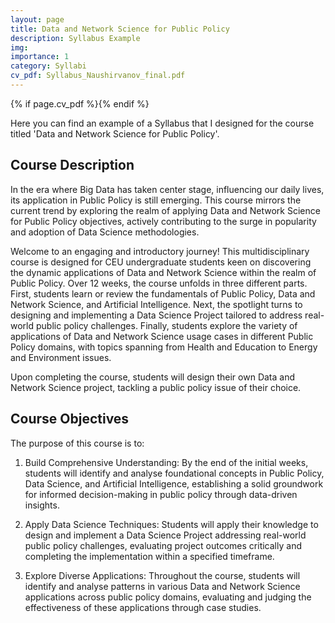 ```yaml
---
layout: page
title: Data and Network Science for Public Policy
description: Syllabus Example
img: 
importance: 1
category: Syllabi
cv_pdf: Syllabus_Naushirvanov_final.pdf
---
```


{% if page.cv_pdf %}<a href="{{ page.cv_pdf | prepend: 'assets/pdf/' | relative_url}}" target="_blank" rel="noopener noreferrer" class="float-right"><i class="fas fa-file-pdf" style="font-size: 48px;"></i></a>{% endif %}

Here you can find an example of a Syllabus that I designed for the course titled 'Data and Network Science for Public Policy'.

## Course Description

In the era where Big Data has taken center stage, influencing our daily lives, its application
in Public Policy is still emerging. This course mirrors the current trend by exploring the realm
of applying Data and Network Science for Public Policy objectives, actively contributing to the
surge in popularity and adoption of Data Science methodologies.

Welcome to an engaging and introductory journey! This multidisciplinary course is designed
for CEU undergraduate students keen on discovering the dynamic applications of Data and Network
Science within the realm of Public Policy. Over 12 weeks, the course unfolds in three different
parts. First, students learn or review the fundamentals of Public Policy, Data and Network
Science, and Artificial Intelligence. Next, the spotlight turns to designing and implementing a
Data Science Project tailored to address real-world public policy challenges. Finally, students
explore the variety of applications of Data and Network Science usage cases in different Public
Policy domains, with topics spanning from Health and Education to Energy and Environment
issues.

Upon completing the course, students will design their own Data and Network Science
project, tackling a public policy issue of their choice.

## Course Objectives

The purpose of this course is to:

1. Build Comprehensive Understanding: By the end of the initial weeks, students will identify
and analyse foundational concepts in Public Policy, Data Science, and Artificial Intelligence,
establishing a solid groundwork for informed decision-making in public policy through
data-driven insights.

2. Apply Data Science Techniques: Students will apply their knowledge to design and implement
a Data Science Project addressing real-world public policy challenges, evaluating
project outcomes critically and completing the implementation within a specified timeframe.

3. Explore Diverse Applications: Throughout the course, students will identify and analyse
patterns in various Data and Network Science applications across public policy domains,
evaluating and judging the effectiveness of these applications through case studies.
